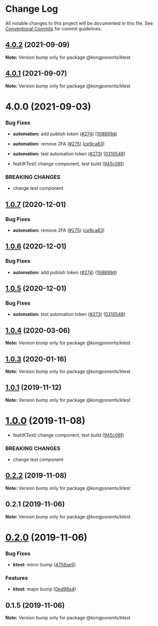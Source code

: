 # Change Log

All notable changes to this project will be documented in this file.
See [Conventional Commits](https://conventionalcommits.org) for commit guidelines.

## [4.0.2](https://github.com/Kong/kongponents/compare/v4.0.1...v4.0.2) (2021-09-09)

**Note:** Version bump only for package @kongponents/ktest





## [4.0.1](https://github.com/Kong/kongponents/compare/v4.0.0...v4.0.1) (2021-09-07)

**Note:** Version bump only for package @kongponents/ktest





# 4.0.0 (2021-09-03)


### Bug Fixes

* **automation:** add publish token ([#274](https://github.com/Kong/kongponents/issues/274)) ([108899d](https://github.com/Kong/kongponents/commit/108899d17b4c428154133c98400728e9cdcfa4f1))
* **automation:** remove 2FA ([#275](https://github.com/Kong/kongponents/issues/275)) ([ce9ca83](https://github.com/Kong/kongponents/commit/ce9ca83cf763eeeb1ad98535127807e75aa1e109))
* **automation:** test automation token ([#273](https://github.com/Kong/kongponents/issues/273)) ([0310548](https://github.com/Kong/kongponents/commit/0310548e89dace0b484236617fe96c79999da99d))


* feat(KTest) change component, test build ([945c06f](https://github.com/Kong/kongponents/commit/945c06fdb2972ea884e6f52b20937c4dba45ba72))


### BREAKING CHANGES

* change test component





## [1.0.7](https://github.com/Kong/kongponents/compare/@kongponents/ktest@1.0.6...@kongponents/ktest@1.0.7) (2020-12-01)


### Bug Fixes

* **automation:** remove 2FA ([#275](https://github.com/Kong/kongponents/issues/275)) ([ce9ca83](https://github.com/Kong/kongponents/commit/ce9ca83cf763eeeb1ad98535127807e75aa1e109))





## [1.0.6](https://github.com/Kong/kongponents/compare/@kongponents/ktest@1.0.5...@kongponents/ktest@1.0.6) (2020-12-01)


### Bug Fixes

* **automation:** add publish token ([#274](https://github.com/Kong/kongponents/issues/274)) ([108899d](https://github.com/Kong/kongponents/commit/108899d17b4c428154133c98400728e9cdcfa4f1))





## [1.0.5](https://github.com/Kong/kongponents/compare/@kongponents/ktest@1.0.4...@kongponents/ktest@1.0.5) (2020-12-01)


### Bug Fixes

* **automation:** test automation token ([#273](https://github.com/Kong/kongponents/issues/273)) ([0310548](https://github.com/Kong/kongponents/commit/0310548e89dace0b484236617fe96c79999da99d))





## [1.0.4](https://github.com/Kong/kongponents/compare/@kongponents/ktest@1.0.3...@kongponents/ktest@1.0.4) (2020-03-06)

**Note:** Version bump only for package @kongponents/ktest





## [1.0.3](https://github.com/Kong/kongponents/compare/@kongponents/ktest@1.0.1...@kongponents/ktest@1.0.3) (2020-01-16)

**Note:** Version bump only for package @kongponents/ktest





## [1.0.1](https://github.com/Kong/kongponents/compare/@kongponents/ktest@1.0.0...@kongponents/ktest@1.0.1) (2019-11-12)

**Note:** Version bump only for package @kongponents/ktest





# [1.0.0](https://github.com/Kong/kongponents/compare/@kongponents/ktest@0.2.2...@kongponents/ktest@1.0.0) (2019-11-08)


* feat(KTest) change component, test build ([945c06f](https://github.com/Kong/kongponents/commit/945c06fdb2972ea884e6f52b20937c4dba45ba72))


### BREAKING CHANGES

* change test component





## [0.2.2](https://github.com/Kong/kongponents/compare/@kongponents/ktest@0.2.1...@kongponents/ktest@0.2.2) (2019-11-08)

**Note:** Version bump only for package @kongponents/ktest





## 0.2.1 (2019-11-06)

**Note:** Version bump only for package @kongponents/ktest





# [0.2.0](https://github.com/Kong/kongponents/compare/@kongponents/ktest@0.1.5...@kongponents/ktest@0.2.0) (2019-11-06)


### Bug Fixes

* **ktest:** minor bump ([4758ae5](https://github.com/Kong/kongponents/commit/4758ae5))


### Features

* **ktest:** major bump ([0ed98a4](https://github.com/Kong/kongponents/commit/0ed98a4))





## 0.1.5 (2019-11-06)

**Note:** Version bump only for package @kongponents/ktest
